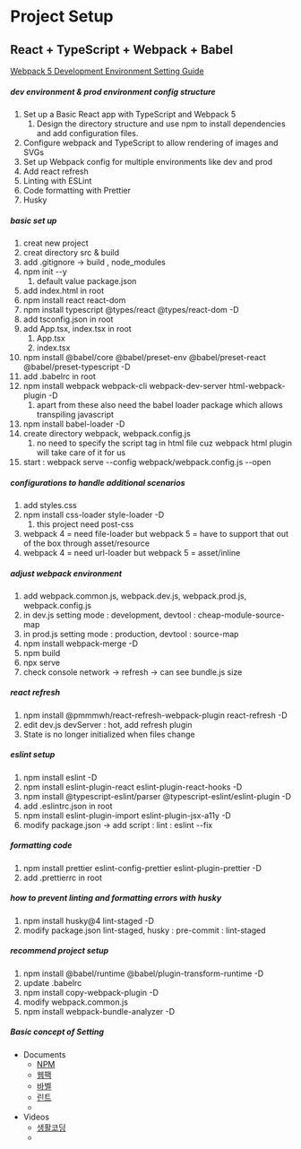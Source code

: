 Project Setup
=============

React + TypeScript + Webpack + Babel
------------------------------------

[Webpack 5 Development Environment Setting Guide](https://minu-space.gitbook.io/webpack-guide-1/)

##### dev environment & prod environment config structure

1. Set up a Basic React app with TypeScript and Webpack 5
    1. Design the directory structure and use npm to install dependencies and
       add
       configuration files.
2. Configure webpack and TypeScript to allow rendering of images and SVGs
3. Set up Webpack config for multiple environments like dev and prod
4. Add react refresh
5. Linting with ESLint
6. Code formatting with Prettier
7. Husky

##### basic set up

1. creat new project
2. creat directory src & build
3. add .gitignore -> build , node_modules
4. npm init --y
    1. default value package.json
5. add index.html in root
6. npm install react react-dom
7. npm install typescript @types/react @types/react-dom -D
8. add tsconfig.json in root
9. add App.tsx, index.tsx in root
    1. App.tsx
    2. index.tsx
10. npm install @babel/core @babel/preset-env @babel/preset-react
    @babel/preset-typescript -D
11. add .babelrc in root
12. npm install webpack webpack-cli webpack-dev-server html-webpack-plugin -D
    1. apart from these also need the babel loader package which allows
       transpiling javascript
13. npm install babel-loader -D
14. create directory webpack, webpack.config.js
    1. no need to specify the script tag in html file cuz webpack html
       plugin will take care of it for us
15. start : webpack serve --config webpack/webpack.config.js --open

##### configurations to handle additional scenarios

1. add styles.css
2. npm install css-loader style-loader -D
    1. this project need post-css
3. webpack 4 = need file-loader but webpack 5 = have to support that out of
   the box through asset/resource
4. webpack 4 = need url-loader but webpack 5 = asset/inline

##### adjust webpack environment

1. add webpack.common.js, webpack.dev.js, webpack.prod.js, webpack.config.js
2. in dev.js setting mode : development, devtool : cheap-module-source-map
3. in prod.js setting mode : production, devtool : source-map
4. npm install webpack-merge -D
5. npm build
6. npx serve
7. check console network -> refresh -> can see bundle.js size

##### react refresh

1. npm install @pmmmwh/react-refresh-webpack-plugin react-refresh -D
2. edit dev.js devServer : hot, add refresh plugin
3. State is no longer initialized when files change

##### eslint setup

1. npm install eslint -D
2. npm install eslint-plugin-react eslint-plugin-react-hooks -D
3. npm install @typescript-eslint/parser @typescript-eslint/eslint-plugin -D
4. add .eslintrc.json in root
5. npm install eslint-plugin-import eslint-plugin-jsx-a11y -D
6. modify package.json -> add script : lint : eslint --fix

##### formatting code

1. npm install prettier eslint-config-prettier eslint-plugin-prettier -D
2. add .prettierrc in root

##### how to prevent linting and formatting errors with husky

1. npm install husky@4 lint-staged -D
2. modify package.json lint-staged, husky : pre-commit : lint-staged

##### recommend project setup

1. npm install @babel/runtime @babel/plugin-transform-runtime -D
2. update .babelrc
3. npm install copy-webpack-plugin -D
4. modify webpack.common.js
5. npm install webpack-bundle-analyzer -D

##### Basic concept of Setting

* Documents
    * [NPM](https://jeonghwan-kim.github.io/series/2019/12/09/frontend-dev-env-npm.html)
    * [웹팩](https://jeonghwan-kim.github.io/series/2019/12/10/frontend-dev-env-webpack-basic.html)
    * [바벨](https://jeonghwan-kim.github.io/series/2019/12/22/frontend-dev-env-babel.html)
    * [린트](https://jeonghwan-kim.github.io/series/2019/12/30/frontend-dev-env-lint.html)
    *
* Videos
    * [생활코딩](https://www.youtube.com/watch?v=cp_MeXO2fLg&list=PLuHgQVnccGMChcT9IKopFDoAIoTA-03DA)
    *




















